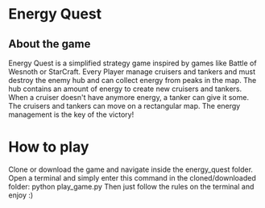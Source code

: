 # Energy Quest
## About the game
Energy Quest is a simplified strategy game inspired by games like Battle of Wesnoth or StarCraft.
Every Player manage cruisers and tankers and must destroy the enemy hub and can collect energy from peaks in the map.
The hub contains an amount of energy to create new cruisers and tankers. When a cruiser doesn't have anymore energy, a tanker can give it some.
The cruisers and tankers can move on a rectangular map.
The energy management is the key of the victory!

# How to play
Clone or download the game and navigate inside the energy_quest folder.
Open a terminal and simply enter this command in the cloned/downloaded folder:
python play_game.py
Then just follow the rules on the terminal and enjoy :)
